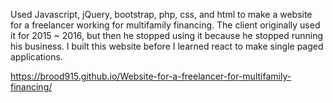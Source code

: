 Used Javascript, jQuery, bootstrap, php, css, and html to make a website for a freelancer working for multifamily financing.
The client originally used it for 2015 ~ 2016, but then he stopped using it because he stopped running his business.
I built this website before I learned react to make single paged applications.

https://brood915.github.io/Website-for-a-freelancer-for-multifamily-financing/
